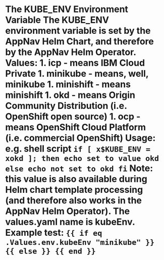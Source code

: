 # The KUBE_ENV Environment Variable The KUBE_ENV environment variable is set by the AppNav Helm Chart, and therefore by the AppNav Helm Operator. Values: 1. icp - means IBM Cloud Private 1. minikube - means, well, minikube 1. minishift - means minishift 1. okd - means Origin Community Distribution (i.e. OpenShift open source) 1. ocp - means OpenShift Cloud Platform (i.e. commercial OpenShift) Usage: e.g. shell script ``` if [ x$KUBE_ENV = xokd ]; then echo set to value okd else echo not set to okd fi ``` Note: this value is also available during Helm chart template processing (and therefore also works in the AppNav Helm Operator). The values.yaml name is kubeEnv. Example test: ``` {{ if eq .Values.env.kubeEnv "minikube" }} {{ else }} {{ end }} ```
